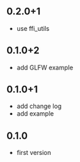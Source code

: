 ## 0.2.0+1

- use ffi_utils

## 0.1.0+2

- add GLFW example

## 0.1.0+1

- add change log
- add example

## 0.1.0

- first version